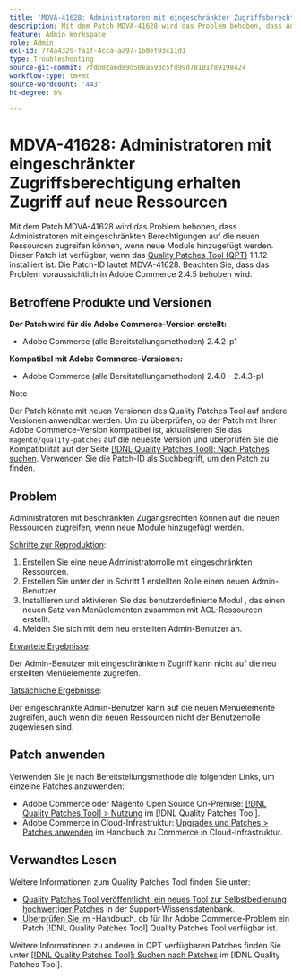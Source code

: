 ```yaml
---
title: 'MDVA-41628: Administratoren mit eingeschränkter Zugriffsberechtigung erhalten Zugriff auf neue Ressourcen'
description: Mit dem Patch MDVA-41628 wird das Problem behoben, dass Administratoren mit eingeschränkten Berechtigungen auf die neuen Ressourcen zugreifen können, wenn neue Module hinzugefügt werden. Dieser Patch ist verfügbar, wenn das [Quality Patches Tool (QPT)](https://experienceleague.adobe.com/en/docs/commerce-operations/tools/quality-patches-tool/quality-patches-tool-to-self-serve-quality-patches) 1.1.12 installiert ist. Die Patch-ID lautet MDVA-41628. Beachten Sie, dass das Problem voraussichtlich in Adobe Commerce 2.4.5 behoben wird.
feature: Admin Workspace
role: Admin
exl-id: 774a4329-fa1f-4cca-aa97-1b8ef03c11d1
type: Troubleshooting
source-git-commit: 7fdb02a6d89d50ea593c5fd99d78101f89198424
workflow-type: tm+mt
source-wordcount: '443'
ht-degree: 0%

---
```


# MDVA-41628: Administratoren mit eingeschränkter Zugriffsberechtigung erhalten Zugriff auf neue Ressourcen

Mit dem Patch MDVA-41628 wird das Problem behoben, dass Administratoren mit eingeschränkten Berechtigungen auf die neuen Ressourcen zugreifen können, wenn neue Module hinzugefügt werden. Dieser Patch ist verfügbar, wenn das [Quality Patches Tool (QPT)](https://experienceleague.adobe.com/en/docs/commerce-operations/tools/quality-patches-tool/quality-patches-tool-to-self-serve-quality-patches) 1.1.12 installiert ist. Die Patch-ID lautet MDVA-41628. Beachten Sie, dass das Problem voraussichtlich in Adobe Commerce 2.4.5 behoben wird.

## Betroffene Produkte und Versionen

**Der Patch wird für die Adobe Commerce-Version erstellt:**

* Adobe Commerce (alle Bereitstellungsmethoden) 2.4.2-p1

**Kompatibel mit Adobe Commerce-Versionen:**

* Adobe Commerce (alle Bereitstellungsmethoden) 2.4.0 - 2.4.3-p1

>[!NOTE]
>
>Der Patch könnte mit neuen Versionen des Quality Patches Tool auf andere Versionen anwendbar werden. Um zu überprüfen, ob der Patch mit Ihrer Adobe Commerce-Version kompatibel ist, aktualisieren Sie das `magento/quality-patches` auf die neueste Version und überprüfen Sie die Kompatibilität auf der Seite [[!DNL Quality Patches Tool]: Nach Patches suchen](https://experienceleague.adobe.com/en/docs/commerce-operations/tools/quality-patches-tool/quality-patches-tool-to-self-serve-quality-patches). Verwenden Sie die Patch-ID als Suchbegriff, um den Patch zu finden.

## Problem

Administratoren mit beschränkten Zugangsrechten können auf die neuen Ressourcen zugreifen, wenn neue Module hinzugefügt werden.

<u>Schritte zur Reproduktion</u>:

1. Erstellen Sie eine neue Administratorrolle mit eingeschränkten Ressourcen.
1. Erstellen Sie unter der in Schritt 1 erstellten Rolle einen neuen Admin-Benutzer.
1. Installieren und aktivieren Sie das benutzerdefinierte Modul , das einen neuen Satz von Menüelementen zusammen mit ACL-Ressourcen erstellt.
1. Melden Sie sich mit dem neu erstellten Admin-Benutzer an.

<u>Erwartete Ergebnisse</u>:

Der Admin-Benutzer mit eingeschränktem Zugriff kann nicht auf die neu erstellten Menüelemente zugreifen.

<u>Tatsächliche Ergebnisse</u>:

Der eingeschränkte Admin-Benutzer kann auf die neuen Menüelemente zugreifen, auch wenn die neuen Ressourcen nicht der Benutzerrolle zugewiesen sind.

## Patch anwenden

Verwenden Sie je nach Bereitstellungsmethode die folgenden Links, um einzelne Patches anzuwenden:

* Adobe Commerce oder Magento Open Source On-Premise: [[!DNL Quality Patches Tool] > Nutzung](/help/tools/quality-patches-tool/usage.md) im [!DNL Quality Patches Tool].
* Adobe Commerce in Cloud-Infrastruktur: [Upgrades und Patches > Patches anwenden](https://experienceleague.adobe.com/docs/commerce-cloud-service/user-guide/develop/upgrade/apply-patches.html) im Handbuch zu Commerce in Cloud-Infrastruktur.

## Verwandtes Lesen

Weitere Informationen zum Quality Patches Tool finden Sie unter:

* [Quality Patches Tool veröffentlicht: ein neues Tool zur Selbstbedienung hochwertiger Patches](https://experienceleague.adobe.com/en/docs/commerce-operations/tools/quality-patches-tool/quality-patches-tool-to-self-serve-quality-patches) in der Support-Wissensdatenbank.
* [Überprüfen Sie im ](/help/tools/quality-patches-tool/patches-available-in-qpt/check-patch-for-magento-issue-with-magento-quality-patches.md)-Handbuch, ob für Ihr Adobe Commerce-Problem ein Patch [!DNL Quality Patches Tool] Quality Patches Tool verfügbar ist.

Weitere Informationen zu anderen in QPT verfügbaren Patches finden Sie unter [[!DNL Quality Patches Tool]: Suchen nach Patches](https://experienceleague.adobe.com/tools/commerce-quality-patches/index.html) im [!DNL Quality Patches Tool].
